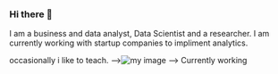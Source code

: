 ### Hi there 👋

<!--
**simnarassak/SimnaRassak** is a ✨ _special_ ✨ repository because its `README.md` (this file) appears on your GitHub profile.
-->I am a business and data analyst, Data Scientist and a researcher. I am currently working with startup companies to impliment analytics. 
occasionally i like to teach.
-->![my image](https://www.catherinesandland.com/wp-content/uploads/2018/07/interview-presetnation.jpg)
--> Currently working 
